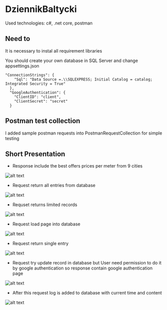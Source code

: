 # DziennikBaltycki

Used technologies: c#, .net core, postman

## Need to

It is necessary to instal all requirement libraries 

You should create your own database in SQL Server and change appsettings.json

```
"ConnectionStrings": {
    "Sql": "Data Source =.\\SQLEXPRESS; Initial Catalog = catalog; Integrated Security = True"
  },
  "GoogleAuthentication": {
    "ClientID": "client",
    "ClientSecret": "secret"
  }
  ```
  
## Postman test collection

I added sample postman requests into PostmanRequestCollection for simple testing

## Short Presentation

* Response include the best offers prices per meter from 9 cities

![alt text](https://media.giphy.com/media/Y1pIb3UDxf9N6XpnTW/giphy.gif)

* Request return all entries from database

![alt text](https://media.giphy.com/media/mEyvZyuZrZCMX5iqLk/giphy.gif)

* Requset returns limited records 

![alt text](https://media.giphy.com/media/jSWUKL7vRlJX8DCQZ1/giphy.gif)

* Request load page into database

![alt text](https://media.giphy.com/media/KG5KcoWbUKM78WD53f/giphy.gif)

* Request return single entry

![alt text](https://media.giphy.com/media/da6MmVryQMtuDJRzFN/giphy.gif)

* Request try update record in database but User need permission to do it by google authentication so response contain google authentication page

![alt text](https://media.giphy.com/media/cM22NDe3CDJSQhm3jv/giphy.gif)

* After this request log is added to database with current time and content 

![alt text](https://media.giphy.com/media/f4DY7UNr5Xb3LkWOQ8/giphy.gif)



